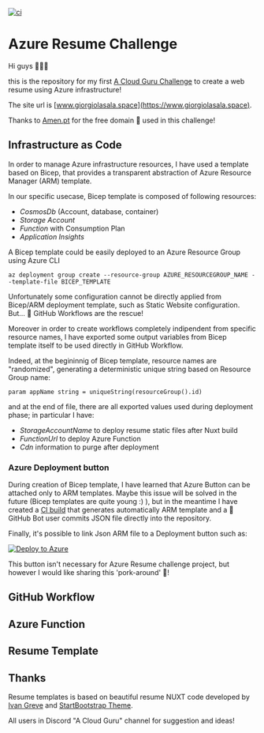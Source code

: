 [![ci](https://github.com/salem84/azure-resume-challenge/actions/workflows/ci.yml/badge.svg)](https://github.com/salem84/azure-resume-challenge/actions/workflows/ci.yml)

# Azure Resume Challenge

Hi guys 👋👋👋

this is the repository for my first [A Cloud Guru Challenge](https://acloudguru.com/blog/engineering/cloudguruchallenge-your-resume-in-azure) to create a web resume using Azure infrastructure!

The site url is [www.giorgiolasala.space](https://www.giorgiolasala.space).

Thanks to [Amen.pt](https://www.amen.pt/) for the free domain 🙏 used in this challenge!

## Infrastructure as Code
In order to manage Azure infrastructure resources, I have used a template based on Bicep, that provides a transparent abstraction of Azure Resource Manager (ARM) template.

In our specific usecase, Bicep template is composed of following resources:
* _CosmosDb_ (Account, database, container)
* _Storage Account_ 
* _Function_ with Consumption Plan
* _Application Insights_

A Bicep template could be easily deployed to an Azure Resource Group using Azure CLI 

```
az deployment group create --resource-group AZURE_RESOURCEGROUP_NAME --template-file BICEP_TEMPLATE
```

Unfortunately some configuration cannot be directly applied from Bicep/ARM deployment template, such as Static Website configuration.
But... 🚀 GitHub Workflows are the rescue!

Moreover in order to create workflows completely indipendent from specific resource names, I have exported some output variables from Bicep template itself to be used directly in GitHub Workflow.

Indeed, at the begininnig of Bicep template, resource names are "randomized", generating a deterministic unique string based on Resource Group name:

```
param appName string = uniqueString(resourceGroup().id)
```

and at the end of file, there are all exported values used during deployment phase; in particular I have:
* _StorageAccountName_ to deploy resume static files after Nuxt build
* _FunctionUrl_ to deploy Azure Function
* _Cdn_ information to purge after deployment

### Azure Deployment button
During creation of Bicep template, I have learned that Azure Button can be attached only to ARM templates. Maybe this issue will be solved in the future (Bicep templates are quite young :) ), but in the meantime I have created a [CI build](.github/workflows/bicep.yml) that generates automatically ARM template and a 🤖 GitHub Bot user commits JSON file directly into the repository.

Finally, it's possible to link Json ARM file to a Deployment button such as:

[![Deploy to Azure](https://aka.ms/deploytoazurebutton)](https://portal.azure.com/#create/Microsoft.Template/uri/https%3A%2F%2Fraw.githubusercontent.com%2Fsalem84%2Fazure-resume-challenge%2Fmaster%2Fdeploy%2Fmain.json)

This button isn't necessary for Azure Resume challenge project, but however I would like sharing this 'pork-around' 🐷!

## GitHub Workflow

## Azure Function


## Resume Template


## Thanks

Resume templates is based on beautiful resume NUXT code developed by [Ivan Greve](https://github.com/ivangreve/nuxt-resume) and [StartBootstrap Theme](https://github.com/startbootstrap/startbootstrap-resume/).

All users in Discord "A Cloud Guru" channel for suggestion and ideas!

